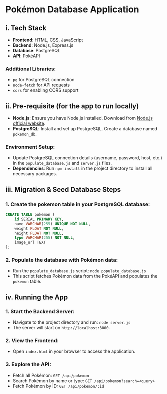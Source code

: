# Pokémon Database Application

## i. Tech Stack

- **Frontend**: HTML, CSS, JavaScript
- **Backend**: Node.js, Express.js
- **Database**: PostgreSQL
- **API**: PokéAPI

### Additional Libraries:
- `pg` for PostgreSQL connection
- `node-fetch` for API requests
- `cors` for enabling CORS support

## ii. Pre-requisite (for the app to run locally)

- **Node.js**: Ensure you have Node.js installed. Download from [Node.js official website](https://nodejs.org/).
- **PostgreSQL**: Install and set up PostgreSQL. Create a database named `pokemon_db`.

### Environment Setup:
- Update PostgreSQL connection details (username, password, host, etc.) in the `populate_database.js` and `server.js` files.
- **Dependencies**: Run `npm install` in the project directory to install all necessary packages.

## iii. Migration & Seed Database Steps

### 1. Create the pokemon table in your PostgreSQL database:

```sql
CREATE TABLE pokemon (
    id SERIAL PRIMARY KEY,
    name VARCHAR(255) UNIQUE NOT NULL,
    weight FLOAT NOT NULL,
    height FLOAT NOT NULL,
    type VARCHAR(255) NOT NULL,
    image_url TEXT
);
```
### 2. Populate the database with Pokémon data:
- Run the `populate_database.js` script:
```node populate_database.js ```
- This script fetches Pokémon data from the PokéAPI and populates the `pokemon` table.

## iv. Running the App

### 1. Start the Backend Server:

- Navigate to the project directory and run:
```node server.js```
- The server will start on `http://localhost:3000`.

### 2. View the Frontend:

- Open `index.html` in your browser to access the application.

### 3. Explore the API:

- Fetch all Pokémon: `GET /api/pokemon`
- Search Pokémon by name or type: `GET /api/pokemon?search=<query>`
- Fetch Pokémon by ID: `GET /api/pokemon/:id`
